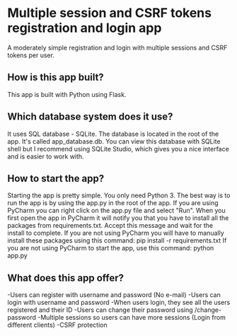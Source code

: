 # Multiple session and CSRF tokens registration and login app

A moderately simple registration and login with multiple sessions and CSRF tokens per user. 

## How is this app built?
This app is built with Python using Flask. 

## Which database system does it use?
It uses SQL database - SQLite. The database is located in the root of the app. It's called app_database.db. You can view this database with SQLite shell but I recommend using SQLite Studio, which gives you a nice
interface and is easier to work with.

## How to start the app?
Starting the app is pretty simple. You only need Python 3. The best way is to run the app is by using the app.py in the root of the app. If you are using PyCharm you can right click on the app.py file and select "Run".
When you first open the app in PyCharm it will notify you that you have to install all the packages from requirements.txt. Accept this message and wait for the install to complete. If you are not using PyCharm you will have
to manually install these packages using this command: pip install -r requirements.txt
If you are not using PyCharm to start the app, use this command: python app.py

## What does this app offer?
-Users can register with username and password (No e-mail)
-Users can login with username and password
-When users login, they see all the users registered and their ID
-Users can change their password using /change-password
-Multiple sessions so users can have more sessions (Login from different clients)
-CSRF protection


